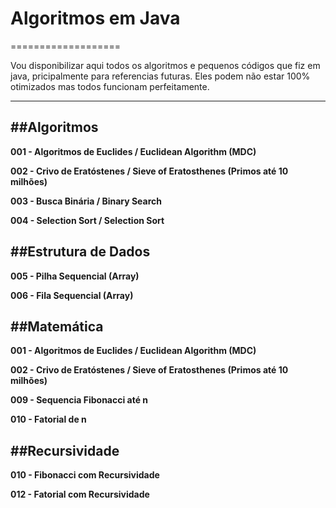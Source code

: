 # Algoritmos em Java
===================


Vou disponibilizar aqui todos os algoritmos e pequenos códigos que fiz em java, pricipalmente para referencias futuras. Eles podem não estar 100% otimizados mas todos funcionam perfeitamente.

----------


##Algoritmos
-------------

**001 - Algoritmos de Euclides / Euclidean Algorithm (MDC)**

**002 - Crivo de Eratóstenes / Sieve of Eratosthenes (Primos até 10 milhões)**

**003 - Busca Binária / Binary Search**

**004 - Selection Sort / Selection Sort**

##Estrutura de Dados
-------------

**005 - Pilha Sequencial (Array)**

**006 - Fila Sequencial (Array)**

##Matemática
-------------

**001 - Algoritmos de Euclides / Euclidean Algorithm (MDC)**

**002 - Crivo de Eratóstenes / Sieve of Eratosthenes (Primos até 10 milhões)**

**009 - Sequencia Fibonacci até n**

**010 - Fatorial de n**

##Recursividade
-------------

**010 - Fibonacci com Recursividade**

**012 - Fatorial com Recursividade**
